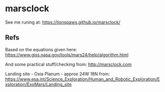 # marsclock

See me runing at: https://lionspaws.github.io/marsclock/

## Refs

Based on the equations given here: https://www.giss.nasa.gov/tools/mars24/help/algorithm.html

And some practical stuff/checking from: http://marsclock.com

Landing site - Oxia Planum - approx 24W 18N from: https://www.esa.int/Science_Exploration/Human_and_Robotic_Exploration/Exploration/ExoMars/Landing_site
